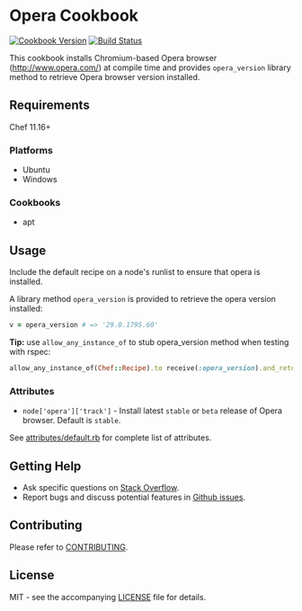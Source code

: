 # Opera Cookbook

[![Cookbook Version](http://img.shields.io/cookbook/v/opera.svg?style=flat-square)][cookbook]
[![Build Status](http://img.shields.io/travis/dhoer/chef-opera.svg?style=flat-square)][travis]

[cookbook]: https://supermarket.chef.io/cookbooks/opera
[travis]: https://travis-ci.org/dhoer/chef-opera
                          
This cookbook installs Chromium-based Opera browser (http://www.opera.com/) at compile time and provides 
`opera_version` library method  to retrieve Opera browser version installed.

## Requirements

Chef 11.16+

### Platforms

- Ubuntu
- Windows

### Cookbooks

- apt

## Usage

Include the default recipe on a node's runlist to ensure that opera is installed.

A library method `opera_version` is provided to retrieve the opera version installed:

```ruby
v = opera_version # => '29.0.1795.60'
```

**Tip:** use `allow_any_instance_of` to stub opera_version method when testing with rspec:

```ruby
allow_any_instance_of(Chef::Recipe).to receive(:opera_version).and_return('29.0.1795.60')
```

### Attributes

- `node['opera']['track']` - Install latest `stable` or `beta` release of Opera browser. Default is `stable`.

See [attributes/default.rb](https://github.com/dhoer/chef-opera/blob/master/attributes/default.rb) for complete list 
of attributes.

## Getting Help

- Ask specific questions on [Stack Overflow](http://stackoverflow.com/questions/tagged/chef-opera).
- Report bugs and discuss potential features in [Github issues](https://github.com/dhoer/chef-opera/issues).

## Contributing

Please refer to [CONTRIBUTING](https://github.com/dhoer/chef-opera/blob/master/CONTRIBUTING.md).

## License

MIT - see the accompanying [LICENSE](https://github.com/dhoer/chef-opera/blob/master/LICENSE.md) file for details.
